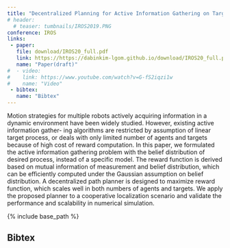 ```yaml
---
title: "Decentralized Planning for Active Information Gathering on Targets with Probabilistic Model (Under Review)"
# header:
  # teaser: tumbnails/IROS2019.PNG
conference: IROS
links: 
 - paper: 
   file: download/IROS20_full.pdf
   link: https://https://dabinkim-lgom.github.io/download/IROS20_full.pdf
   name: "Paper(draft)"
#  - video:
#    link: https://www.youtube.com/watch?v=G-fS2iqzi1w
#    name: "Video"
 - bibtex: 
   name: "Bibtex"
---
```


<!-- {% include youtubePlayer.html id="G-fS2iqzi1w" %} -->

Motion strategies for multiple robots actively acquiring information in a dynamic environment have been widely studied. However, existing active information gather- ing algorithms are restricted by assumption of linear target process, or deals with only limited number of agents and targets because of high cost of reward computation. In this paper, we formulated the active information gathering problem with the belief distribution of desired process, instead of a specific model. The reward function is derived based on mutual information of measurement and belief distribution, which can be efficiently computed under the Gaussian assumption on belief distribution. A decentralized path planner is designed to maximize reward function, which scales well in both numbers of agents and targets. We apply the proposed planner to a cooperative localization scenario and validate the performance and scalability in numerical simulation.

{% include base_path %}

## Bibtex <a id="bibtex"></a>
```
```
